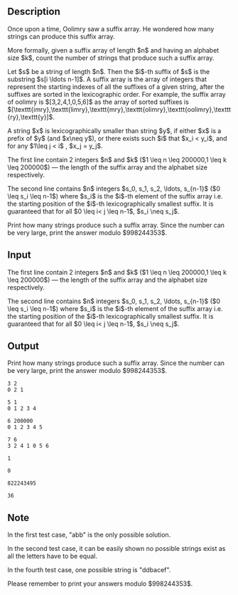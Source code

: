## Description

<div><p>Once upon a time, Oolimry saw a suffix array. He wondered how many strings can produce this suffix array. </p><p>More formally, given a suffix array of length $n$ and having an alphabet size $k$, count the number of strings that produce such a suffix array. </p><p>Let $s$ be a string of length $n$. Then the $i$-th suffix of $s$ is the substring $s[i \ldots n-1]$. A suffix array is the array of integers that represent the starting indexes of all the suffixes of a given string, after the suffixes are sorted in the lexicographic order. For example, the suffix array of <span class="tex-font-style-tt">oolimry</span> is $[3,2,4,1,0,5,6]$ as the array of sorted suffixes is $[\texttt{imry},\texttt{limry},\texttt{mry},\texttt{olimry},\texttt{oolimry},\texttt{ry},\texttt{y}]$. </p><p>A string $x$ is lexicographically smaller than string $y$, if either $x$ is a prefix of $y$ (and $x\neq y$), or there exists such $i$ that $x_i &lt; y_i$, and for any $1\leq j &lt; i$ , $x_j = y_j$.</p></div><div class="input-specification"><p>The first line contain 2 integers $n$ and $k$ ($1 \leq n \leq 200000,1 \leq k \leq 200000$) — the length of the suffix array and the alphabet size respectively.</p><p>The second line contains $n$ integers $s_0, s_1, s_2, \ldots, s_{n-1}$ ($0 \leq s_i \leq n-1$) <span class="tex-font-style-bf">where $s_i$ is the $i$-th element of the suffix array</span> i.e. the starting position of the $i$-th lexicographically smallest suffix. It is guaranteed that for all $0 \leq i&lt; j \leq n-1$, $s_i \neq s_j$.</p></div><div class="output-specification"><p>Print how many strings produce such a suffix array. Since the number can be very large, print the answer modulo $998244353$.</p></div>

## Input

<p>The first line contain 2 integers $n$ and $k$ ($1 \leq n \leq 200000,1 \leq k \leq 200000$) — the length of the suffix array and the alphabet size respectively.</p><p>The second line contains $n$ integers $s_0, s_1, s_2, \ldots, s_{n-1}$ ($0 \leq s_i \leq n-1$) <span class="tex-font-style-bf">where $s_i$ is the $i$-th element of the suffix array</span> i.e. the starting position of the $i$-th lexicographically smallest suffix. It is guaranteed that for all $0 \leq i&lt; j \leq n-1$, $s_i \neq s_j$.</p>

## Output

<p>Print how many strings produce such a suffix array. Since the number can be very large, print the answer modulo $998244353$.</p>





```input1
3 2
0 2 1
```




```input2
5 1
0 1 2 3 4
```




```input3
6 200000
0 1 2 3 4 5
```




```input4
7 6
3 2 4 1 0 5 6
```




```output1
1
```




```output2
0
```




```output3
822243495
```




```output4
36
```



## Note

<p>In the first test case, "abb" is the only possible solution. </p><p>In the second test case, it can be easily shown no possible strings exist as all the letters have to be equal. </p><p>In the fourth test case, one possible string is "ddbacef".</p><p>Please remember to print your answers modulo $998244353$.</p>
